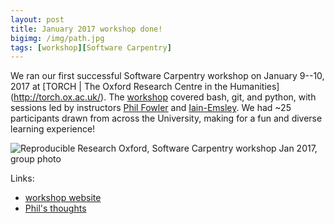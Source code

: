 ```yaml
---
layout: post
title: January 2017 workshop done!
bigimg: /img/path.jpg
tags: [workshop][Software Carpentry]
---
```


We ran our first successful Software Carpentry workshop on January
9--10, 2017 at [TORCH | The Oxford Research Centre in the Humanities]
(http://torch.ox.ac.uk/). The
[workshop](https://rroxford.github.io/2017-01-09-oxford/) covered
bash, git, and python, with sessions led by instructors <a
href="../../phil-fowler">Phil Fowler</a> and <a
href="../../iain-emsley">Iain-Emsley</a>. We had ~25 participants
drawn from across the University, making for a fun and diverse
learning experience!

![Reproducible Research Oxford, Software Carpentry workshop Jan 2017, group photo](../../img/2017-01-10_workshop-group-photo.jpg)

Links:

- [workshop website](https://rroxford.github.io/2017-01-09-oxford/)
- [Phil's thoughts](http://fowlerlab.org/2017/01/12/5062/)
